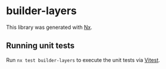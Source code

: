 # builder-layers

This library was generated with [Nx](https://nx.dev).

## Running unit tests

Run `nx test builder-layers` to execute the unit tests via [Vitest](https://vitest.dev/).
